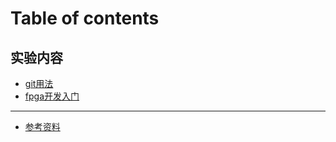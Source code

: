 # Table of contents

## 实验内容

* [git用法](README.md)
* [fpga开发入门](experiment/fpga.md)

***

* [参考资料](reference.md)
